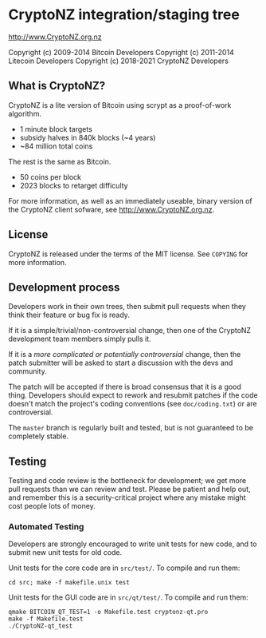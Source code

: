 CryptoNZ integration/staging tree
================================

http://www.CryptoNZ.org.nz

Copyright (c) 2009-2014 Bitcoin Developers
Copyright (c) 2011-2014 Litecoin Developers
Copyright (c) 2018-2021 CryptoNZ Developers

What is CryptoNZ?
----------------

CryptoNZ is a lite version of Bitcoin using scrypt as a proof-of-work algorithm.
 - 1 minute block targets
 - subsidy halves in 840k blocks (~4 years)
 - ~84 million total coins

The rest is the same as Bitcoin.
 - 50 coins per block
 - 2023 blocks to retarget difficulty

For more information, as well as an immediately useable, binary version of
the CryptoNZ client sofware, see http://www.CryptoNZ.org.nz.

License
-------

CryptoNZ is released under the terms of the MIT license. See `COPYING` for more
information.

Development process
-------------------

Developers work in their own trees, then submit pull requests when they think
their feature or bug fix is ready.

If it is a simple/trivial/non-controversial change, then one of the CryptoNZ
development team members simply pulls it.

If it is a *more complicated or potentially controversial* change, then the patch
submitter will be asked to start a discussion with the devs and community.

The patch will be accepted if there is broad consensus that it is a good thing.
Developers should expect to rework and resubmit patches if the code doesn't
match the project's coding conventions (see `doc/coding.txt`) or are
controversial.

The `master` branch is regularly built and tested, but is not guaranteed to be
completely stable.

Testing
-------

Testing and code review is the bottleneck for development; we get more pull
requests than we can review and test. Please be patient and help out, and
remember this is a security-critical project where any mistake might cost people
lots of money.

### Automated Testing

Developers are strongly encouraged to write unit tests for new code, and to
submit new unit tests for old code.

Unit tests for the core code are in `src/test/`. To compile and run them:

    cd src; make -f makefile.unix test

Unit tests for the GUI code are in `src/qt/test/`. To compile and run them:

    qmake BITCOIN_QT_TEST=1 -o Makefile.test cryptonz-qt.pro
    make -f Makefile.test
    ./CryptoNZ-qt_test

